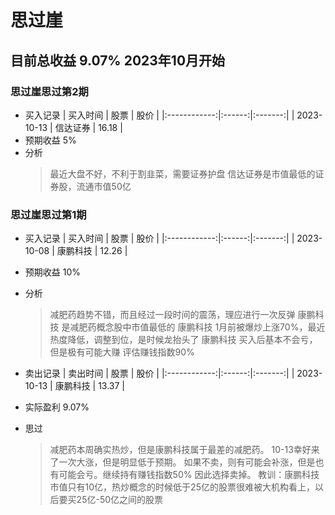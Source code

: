 # 思过崖 
## 目前总收益 9.07%  2023年10月开始

### 思过崖思过第2期
+ 买入记录
| 买入时间 | 股票 | 股价 |
|:------------:|:------:|:-------:|
| 2023-10-13 | 信达证券 | 16.18 |
+ 预期收益 5%
+ 分析
    > 最近大盘不好，不利于割韭菜，需要证券护盘
    > 信达证券是市值最低的证券股，流通市值50亿

### 思过崖思过第1期
+ 买入记录
| 买入时间 | 股票 | 股价 |
|:------------:|:------:|:-------:|
| 2023-10-08 | 康鹏科技 | 12.26 |
+ 预期收益 10%
+ 分析
    > 减肥药趋势不错，而且经过一段时间的震荡，理应进行一次反弹
    > 康鹏科技 是减肥药概念股中市值最低的
    > 康鹏科技 1月前被爆炒上涨70%，最近热度降低，调整到位，是时候龙抬头了
    > 康鹏科技 买入后基本不会亏，但是极有可能大赚
    > 评估赚钱指数90%

+ 卖出记录
| 卖出时间 | 股票 | 股价 |
|:------------:|:------:|:-------:|
| 2023-10-13 | 康鹏科技 | 13.37 |
+ 实际盈利 9.07%
+ 思过
  > 减肥药本周确实热炒，但是康鹏科技属于最差的减肥药。
  > 10-13幸好来了一次大涨，但是明显低于预期。
  > 如果不卖，则有可能会补涨，但是也有可能会亏。继续持有赚钱指数50%
  > 因此选择卖掉。
  > 教训：康鹏科技 市值只有10亿，热炒概念的时候低于25亿的股票很难被大机构看上，以后要买25亿-50亿之间的股票
